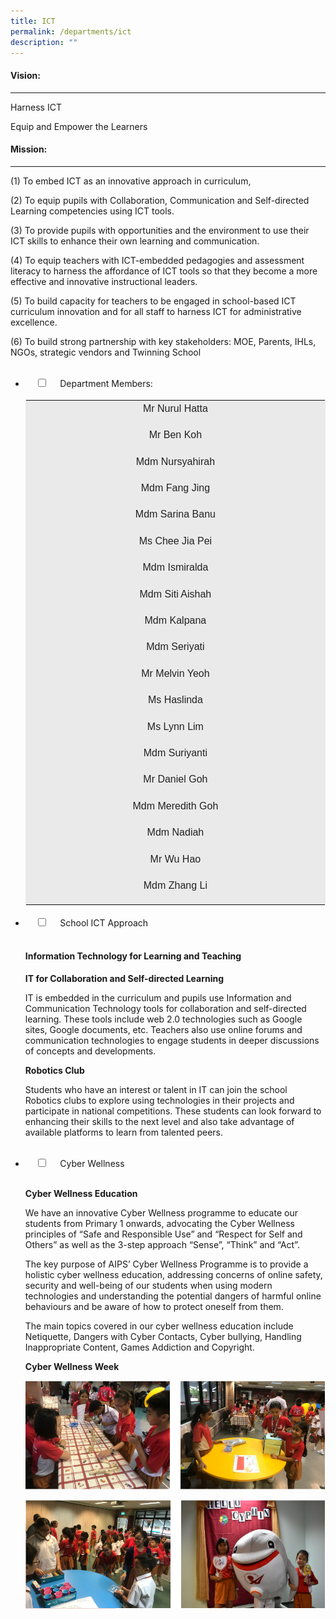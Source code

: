 ```yaml
---
title: ICT
permalink: /departments/ict
description: ""
---
```


#### Vision:
-------

Harness ICT

Equip and Empower the Learners

#### Mission:
--------

(1) To embed ICT as an innovative approach in curriculum,

  

(2) To equip pupils with Collaboration, Communication and Self-directed Learning competencies using ICT tools.

  

(3) To provide pupils with opportunities and the environment to use their ICT skills to enhance their own learning and communication.

  

(4) To equip teachers with ICT-embedded pedagogies and assessment literacy to harness the affordance of ICT tools so that they become a more effective and innovative instructional leaders.

  

(5) To build capacity for teachers to be engaged in school-based ICT curriculum innovation and for all staff to harness ICT for administrative excellence.

  

(6) To build strong partnership with key stakeholders: MOE, Parents, IHLs, NGOs, strategic vendors and Twinning School

<ul class="jekyllcodex\_accordion">  
  <li>  
    <input type="checkbox" id="accordion1">  
    <label for="accordion1">Department Members:</label>  
    <div>  
      <table class="iveo_table ives_tab_1" style="margin: 0px; outline: 0px; padding: 0px; border: 1px solid rgb(234, 234, 234); color: rgb(0, 0, 0); font-family: Rubik, sans-serif; font-size: 16px; font-style: normal; font-variant-ligatures: normal; font-variant-caps: normal; font-weight: 400; letter-spacing: normal; orphans: 2; text-align: left; text-transform: none; white-space: normal; widows: 2; word-spacing: 0px; -webkit-text-stroke-width: 0px; background-color: rgb(255, 255, 255); text-decoration-thickness: initial; text-decoration-style: initial; text-decoration-color: initial;"><tbody class="" style="margin: 0px; outline: 0px; padding: 0px;"><tr class="" style="margin: 0px; outline: 0px; padding: 0px;"><td width="566" class="" style="margin: 0px; outline: 0px; padding: 2px; text-align: center; background-color: rgb(234, 234, 234); color: rgb(34, 34, 34);"><p class="" style="margin: 0px 0px 1em; outline: 0px; padding: 0px; line-height: 22.4px;">Mr Nurul Hatta</p></td></tr><tr class="" style="margin: 0px; outline: 0px; padding: 0px;"><td width="566" class="" style="margin: 0px; outline: 0px; padding: 2px; text-align: center; background-color: rgb(234, 234, 234); color: rgb(34, 34, 34);"><p class="" style="margin: 0px 0px 1em; outline: 0px; padding: 0px; line-height: 22.4px;">Mr Ben Koh</p></td></tr><tr class="" style="margin: 0px; outline: 0px; padding: 0px;"><td width="566" class="" style="margin: 0px; outline: 0px; padding: 2px; text-align: center; background-color: rgb(234, 234, 234); color: rgb(34, 34, 34);"><p class="" style="margin: 0px 0px 1em; outline: 0px; padding: 0px; line-height: 22.4px;">Mdm Nursyahirah</p></td></tr><tr class="" style="margin: 0px; outline: 0px; padding: 0px;"><td width="566" class="" style="margin: 0px; outline: 0px; padding: 2px; text-align: center; background-color: rgb(234, 234, 234); color: rgb(34, 34, 34);"><p class="" style="margin: 0px 0px 1em; outline: 0px; padding: 0px; line-height: 22.4px;">Mdm Fang Jing</p></td></tr><tr class="" style="margin: 0px; outline: 0px; padding: 0px;"><td width="566" class="" style="margin: 0px; outline: 0px; padding: 2px; text-align: center; background-color: rgb(234, 234, 234); color: rgb(34, 34, 34);"><p class="" style="margin: 0px 0px 1em; outline: 0px; padding: 0px; line-height: 22.4px;">Mdm Sarina Banu</p></td></tr><tr class="" style="margin: 0px; outline: 0px; padding: 0px;"><td width="566" class="" style="margin: 0px; outline: 0px; padding: 2px; text-align: center; background-color: rgb(234, 234, 234); color: rgb(34, 34, 34);"><p class="" style="margin: 0px 0px 1em; outline: 0px; padding: 0px; line-height: 22.4px;">Ms Chee Jia Pei</p></td></tr><tr class="" style="margin: 0px; outline: 0px; padding: 0px;"><td width="566" class="" style="margin: 0px; outline: 0px; padding: 2px; text-align: center; background-color: rgb(234, 234, 234); color: rgb(34, 34, 34);"><p class="" style="margin: 0px 0px 1em; outline: 0px; padding: 0px; line-height: 22.4px;">Mdm Ismiralda</p></td></tr><tr class="" style="margin: 0px; outline: 0px; padding: 0px;"><td width="566" class="" style="margin: 0px; outline: 0px; padding: 2px; text-align: center; background-color: rgb(234, 234, 234); color: rgb(34, 34, 34);"><p class="" style="margin: 0px 0px 1em; outline: 0px; padding: 0px; line-height: 22.4px;">Mdm Siti Aishah</p></td></tr><tr class="" style="margin: 0px; outline: 0px; padding: 0px;"><td width="566" class="" style="margin: 0px; outline: 0px; padding: 2px; text-align: center; background-color: rgb(234, 234, 234); color: rgb(34, 34, 34);"><p class="" style="margin: 0px 0px 1em; outline: 0px; padding: 0px; line-height: 22.4px;">Mdm Kalpana</p></td></tr><tr class="" style="margin: 0px; outline: 0px; padding: 0px;"><td width="566" class="" style="margin: 0px; outline: 0px; padding: 2px; text-align: center; background-color: rgb(234, 234, 234); color: rgb(34, 34, 34);"><p class="" style="margin: 0px 0px 1em; outline: 0px; padding: 0px; line-height: 22.4px;">Mdm Seriyati</p></td></tr><tr class="" style="margin: 0px; outline: 0px; padding: 0px;"><td width="566" class="" style="margin: 0px; outline: 0px; padding: 2px; text-align: center; background-color: rgb(234, 234, 234); color: rgb(34, 34, 34);"><p class="" style="margin: 0px 0px 1em; outline: 0px; padding: 0px; line-height: 22.4px;">Mr Melvin Yeoh</p></td></tr><tr class="" style="margin: 0px; outline: 0px; padding: 0px;"><td width="566" class="" style="margin: 0px; outline: 0px; padding: 2px; text-align: center; background-color: rgb(234, 234, 234); color: rgb(34, 34, 34);"><p class="" style="margin: 0px 0px 1em; outline: 0px; padding: 0px; line-height: 22.4px;">Ms Haslinda</p></td></tr><tr class="" style="margin: 0px; outline: 0px; padding: 0px;"><td width="566" class="" style="margin: 0px; outline: 0px; padding: 2px; text-align: center; background-color: rgb(234, 234, 234); color: rgb(34, 34, 34);"><p class="" style="margin: 0px 0px 1em; outline: 0px; padding: 0px; line-height: 22.4px;">Ms Lynn Lim</p></td></tr><tr class="" style="margin: 0px; outline: 0px; padding: 0px;"><td width="566" class="" style="margin: 0px; outline: 0px; padding: 2px; text-align: center; background-color: rgb(234, 234, 234); color: rgb(34, 34, 34);"><p class="" style="margin: 0px 0px 1em; outline: 0px; padding: 0px; line-height: 22.4px;">Mdm Suriyanti</p></td></tr><tr class="" style="margin: 0px; outline: 0px; padding: 0px;"><td width="566" class="" style="margin: 0px; outline: 0px; padding: 2px; text-align: center; background-color: rgb(234, 234, 234); color: rgb(34, 34, 34);"><p class="" style="margin: 0px 0px 1em; outline: 0px; padding: 0px; line-height: 22.4px;">Mr Daniel Goh</p></td></tr><tr class="" style="margin: 0px; outline: 0px; padding: 0px;"><td width="566" class="" style="margin: 0px; outline: 0px; padding: 2px; text-align: center; background-color: rgb(234, 234, 234); color: rgb(34, 34, 34);"><p class="" style="margin: 0px 0px 1em; outline: 0px; padding: 0px; line-height: 22.4px;">Mdm Meredith Goh</p></td></tr><tr class="" style="margin: 0px; outline: 0px; padding: 0px;"><td width="566" class="" style="margin: 0px; outline: 0px; padding: 2px; text-align: center; background-color: rgb(234, 234, 234); color: rgb(34, 34, 34);"><p class="" style="margin: 0px 0px 1em; outline: 0px; padding: 0px; line-height: 22.4px;">Mdm Nadiah</p></td></tr><tr class="" style="margin: 0px; outline: 0px; padding: 0px;"><td width="566" class="" style="margin: 0px; outline: 0px; padding: 2px; text-align: center; background-color: rgb(234, 234, 234); color: rgb(34, 34, 34);"><p class="" style="margin: 0px 0px 1em; outline: 0px; padding: 0px; line-height: 22.4px;">Mr Wu Hao</p></td></tr><tr class="" style="margin: 0px; outline: 0px; padding: 0px;"><td width="566" class="" style="margin: 0px; outline: 0px; padding: 2px; text-align: center; background-color: rgb(234, 234, 234); color: rgb(34, 34, 34);"><p class="" style="margin: 0px 0px 1em; outline: 0px; padding: 0px; line-height: 22.4px;">Mdm Zhang Li</p></td></tr></tbody></table>  
    </div>  
</li>  
<li>  
    <input type="checkbox" id="accordion2">  
    <label for="accordion2">School ICT Approach</label>  
    <div>  
      <h4 id="information-technology-for-learning-and-teaching">Information Technology for Learning and Teaching</h4>
<p><strong>IT for Collaboration and Self-directed Learning</strong>  </p>
<p>IT is embedded in the curriculum and pupils use Information and Communication Technology tools for collaboration and self-directed learning. These tools include web 2.0 technologies such as Google sites, Google documents, etc. Teachers also use online forums and communication technologies to engage students in deeper discussions of concepts and developments.</p>
<p><strong>Robotics Club</strong></p>
<p>Students who have an interest or talent in IT can join the school Robotics clubs to explore using technologies in their projects and participate in national competitions. These students can look forward to enhancing their skills to the next level and also take advantage of available platforms to learn from talented peers.</p>  
    </div>  
</li>  
<li>  
    <input type="checkbox" id="accordion3">  
    <label for="accordion3">Cyber Wellness</label>  
    <div>  
      <p><strong>Cyber Wellness Education</strong></p>
<p>We have an innovative Cyber Wellness programme to educate our students from Primary 1 onwards, advocating the Cyber Wellness principles of “Safe and Responsible Use” and “Respect for Self and Others” as well as the 3-step approach “Sense”, “Think” and “Act”.</p>
<p>The key purpose of AIPS’ Cyber Wellness Programme is to provide a holistic cyber wellness education, addressing concerns of online safety, security and well-being of our students when using modern technologies and understanding the potential dangers of harmful online behaviours and be aware of how to protect oneself from them.</p>
<p>The main topics covered in our cyber wellness education include Netiquette, Dangers with Cyber Contacts, Cyber bullying, Handling Inappropriate Content, Games Addiction and Copyright.</p>
<p><strong>Cyber Wellness Week</strong></p>
<p><img src="/images/CyberWellnessWeek.png" alt=""></p>
<p><img src="/images/CyberWellnessWeek2.png" alt=""></p>
  
    </div>  
</li>  
</ul>

